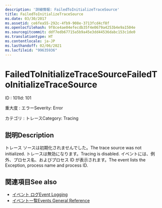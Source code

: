 ```yaml
---
description: '詳細情報: FailedToInitializeTraceSource'
title: FailedToInitializeTraceSource
ms.date: 03/30/2017
ms.assetid: ce6fea55-292c-4fb9-908e-3713fcd4cf8f
ms.openlocfilehash: 9f8ce4ae04efecdb35f4e0679a4253b4e9a1504e
ms.sourcegitcommit: ddf7edb67715a5b9a45e3dd44536dabc153c1de0
ms.translationtype: HT
ms.contentlocale: ja-JP
ms.lasthandoff: 02/06/2021
ms.locfileid: "99635936"
---
```

# <a name="failedtoinitializetracesource"></a><span data-ttu-id="4449b-103">FailedToInitializeTraceSource</span><span class="sxs-lookup"><span data-stu-id="4449b-103">FailedToInitializeTraceSource</span></span>

<span data-ttu-id="4449b-104">ID : 101</span><span class="sxs-lookup"><span data-stu-id="4449b-104">Id: 101</span></span>  
  
 <span data-ttu-id="4449b-105">重大度 : エラー</span><span class="sxs-lookup"><span data-stu-id="4449b-105">Severity: Error</span></span>  
  
 <span data-ttu-id="4449b-106">カテゴリ : トレース</span><span class="sxs-lookup"><span data-stu-id="4449b-106">Category: Tracing</span></span>  
  
## <a name="description"></a><span data-ttu-id="4449b-107">説明</span><span class="sxs-lookup"><span data-stu-id="4449b-107">Description</span></span>  

 <span data-ttu-id="4449b-108">トレース ソースは初期化されませんでした。</span><span class="sxs-lookup"><span data-stu-id="4449b-108">The trace source was not initialized.</span></span> <span data-ttu-id="4449b-109">トレースは無効になります。</span><span class="sxs-lookup"><span data-stu-id="4449b-109">Tracing is disabled.</span></span> <span data-ttu-id="4449b-110">イベントには、例外、プロセス名、およびプロセス ID が表示されます。</span><span class="sxs-lookup"><span data-stu-id="4449b-110">The event lists the Exception, process name and process ID.</span></span>  
  
## <a name="see-also"></a><span data-ttu-id="4449b-111">関連項目</span><span class="sxs-lookup"><span data-stu-id="4449b-111">See also</span></span>

- [<span data-ttu-id="4449b-112">イベント ログ</span><span class="sxs-lookup"><span data-stu-id="4449b-112">Event Logging</span></span>](index.md)
- [<span data-ttu-id="4449b-113">イベント一覧</span><span class="sxs-lookup"><span data-stu-id="4449b-113">Events General Reference</span></span>](events-general-reference.md)
